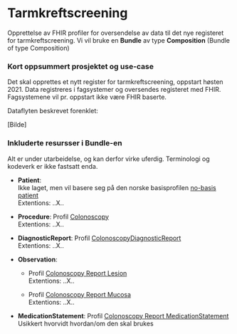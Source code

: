 # Tarmkreftscreening
Opprettelse av FHIR profiler for oversendelse av data til det nye registeret for tarmkreftscreening.
Vi vil bruke en **Bundle** av type **Composition** (Bundle of type Composition)

### Kort oppsummert prosjektet og use-case
Det skal opprettes et nytt register for tarmkreftscreening, oppstart høsten 2021. Data registreres i fagsystemer og oversendes registeret med FHIR. 
Fagsystemene vil pr. oppstart ikke være FHIR baserte. 

Dataflyten beskrevet forenklet: 

[Bilde]

### Inkluderte resursser i Bundle-en
Alt er under utarbeidelse, og kan derfor virke uferdig. Terminologi og kodeverk er ikke fastsatt enda.

- **Patient**:<br> 
  Ikke laget, men vil basere seg på den norske basisprofilen [no-basis patient](https://simplifier.net/HL7Norwayno-basis/NoBasisPatient/~overview)<br>
  Extentions: ..X..

- **Procedure**: Profil [Colonoscopy](https://simplifier.net/norwegiancolonoscopyreport/colonoscopy)  <br>
  Extentions: ..X..  

- **DiagnosticReport**: Profil [ColonoscopyDiagnosticReport](https://simplifier.net/norwegiancolonoscopyreport/colonoscopydiagnosticreport)  <br>
  Extentions: ..X..

- **Observation**: 
  - Profil [Colonoscopy Report Lesion](https://simplifier.net/norwegiancolonoscopyreport/colonoscopyreportlesion) <br>
    Extentions: ..X..
    
  - Profil [Colonoscopy Report Mucosa](https://simplifier.net/norwegiancolonoscopyreport/colonoscopyreportmucosa) <br>
    Extentions: ..X..

- **MedicationStatement**: Profil [Colonoscopy Report MedicationStatement](https://simplifier.net/norwegiancolonoscopyreport/colonoscopymedicationstatement) <br>
Usikkert hvorvidt hvordan/om den skal brukes
